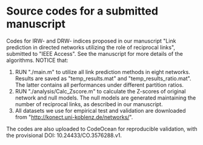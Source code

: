 # Source codes for a submitted manuscript
Codes for IRW- and DRW- indices proposed in our manuscript "Link prediction in directed networks utilizing the role of reciprocal links", submitted to "IEEE Access".
See the manuscript for more details of the algorithms. NOTICE that: 
1) RUN "./main.m" to utilize all link prediction methods in eight networks. Results are saved as "temp_results.mat" and "temp_results_ratio.mat". The latter contains all performances under different partition ratios. 
2) RUN "./analysis/Calc_Zscore.m" to calculate the Z-scores of original network and null models. The null models are generated maintaining the number of reciprocal links, as described in our manuscript. 
3) All datasets we use for empirical test and validation are downloaded from "http://konect.uni-koblenz.de/networks/".

The codes are also uploaded to CodeOcean for reproducible validation, with the provisional DOI: 10.24433/CO.3576288.v1.
